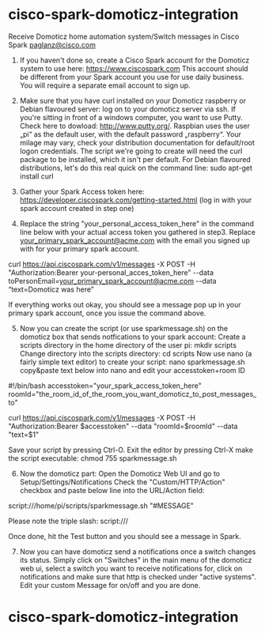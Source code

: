 # cisco-spark-domoticz-integration

Receive Domoticz home automation system/Switch messages in Cisco Spark
paglanz@cisco.com


1. If you haven't done so, create a Cisco Spark account for the Domoticz system to use here: https://www.ciscospark.com
This account should be different from your Spark account you use for use daily business. 
You will require a separate email account to sign up.

2. Make sure that you have curl installed on your Domoticz raspberry or Debian flavoured server:
log on to your domoticz server via ssh. If you're sitting in front of a windows computer, you want to use Putty. Check here to dowload: http://www.putty.org/.
Raspbian uses the user „pi“ as the default user, with the default password „raspberry“. Your milage may vary, check your distribution documentation for default/root logon credentials. The script we're going to create will need the curl package to be installed, which it isn't per default. For Debian flavoured distributions,  let's do this real quick on the command line: sudo apt-get install curl

3. Gather your Spark Access token here: https://developer.ciscospark.com/getting-started.html (log in with your spark account created in step one)

4. Replace the string "your_personal_access_token_here" in the command line below with your actual access token you gathered in step3. Replace your_primary_spark_account@acme.com with the email you signed up with for your primary spark account.

curl https://api.ciscospark.com/v1/messages -X POST -H "Authorization:Bearer your-personal_acces_token_here” --data toPersonEmail=your_primary_spark_account@acme.com --data “text=Domoticz was here”

If everything works out okay, you should see a message pop up in your primary spark account, once you issue the command above.

5. Now you can create the script (or use sparkmessage.sh) on the domoticz box that sends notfications to your spark account:
Create a scripts directory in the home directory of the user pi:
mkdir scripts
Change directory into the scripts directory:
cd scripts
Now use nano (a fairly simple text editor) to create your script:
nano sparkmessage.sh
copy&paste text below into nano and edit your accesstoken+room ID

#!/bin/bash
accesstoken="your_spark_access_token_here"
roomId="the_room_id_of_the_room_you_want_domoticz_to_post_messages_to"

curl https://api.ciscospark.com/v1/messages -X POST -H "Authorization:Bearer $accesstoken" --data "roomId=$roomId" --data "text=$1"

Save your script by pressing Ctrl-O.
Exit the editor by pressing Ctrl-X
make the script executable: chmod 755 sparkmessage.sh

6. Now the domoticz part: Open the Domoticz Web UI and go to Setup/Settings/Notifications
Check the "Custom/HTTP/Action" checkbox and paste below line  into the URL/Action field:

script:///home/pi/scripts/sparkmessage.sh "#MESSAGE" 

Please note the triple slash: script:///

Once done, hit the Test button and you should see a message in Spark.

7. Now you can have domoticz send a notifications once a switch changes its status. Simply click on "Switches" in the main menu of the domoticz web ui, select a switch you want to receive notifications for, click on notifications and make sure that http is checked under "active systems". Edit your custom Message for on/off and you are done.


# cisco-spark-domoticz-integration
